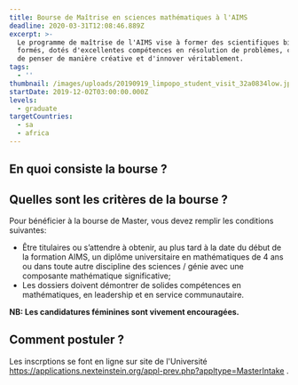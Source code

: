 ```yaml
---
title: Bourse de Maîtrise en sciences mathématiques à l'AIMS
deadline: 2020-03-31T12:08:46.889Z
excerpt: >-
  Le programme de maîtrise de l'AIMS vise à former des scientifiques bien
  formés, dotés d'excellentes compétences en résolution de problèmes, capables
  de penser de manière créative et d'innover véritablement.
tags:
  - ''
thumbnail: /images/uploads/20190919_limpopo_student_visit_32a0834low.jpg
startDate: 2019-12-02T03:00:00.000Z
levels:
  - graduate
targetCountries:
  - sa
  - africa
---
```

## En quoi consiste la bourse ?

## Quelles sont les critères de la bourse ?

Pour bénéficier à la bourse de Master, vous devez remplir les conditions suivantes:

* Être titulaires ou s’attendre à obtenir, au plus tard à la date du début de la formation AIMS, un diplôme universitaire en mathématiques de 4 ans ou dans toute autre discipline des sciences / génie avec une composante mathématique significative;
* Les dossiers doivent démontrer de solides compétences en mathématiques, en leadership et en service communautaire.

**NB: Les candidatures féminines sont vivement encouragées.** 

## Comment postuler ?

Les inscrptions se font en ligne sur site de l'Université <https://applications.nexteinstein.org/appl-prev.php?appltype=MasterIntake> .
